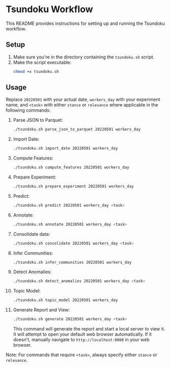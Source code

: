 # Tsundoku Workflow

This README provides instructions for setting up and running the Tsundoku workflow.

## Setup

1. Make sure you're in the directory containing the `tsundoku.sh` script.
2. Make the script executable:
   ```bash
   chmod +x tsundoku.sh
   ```

## Usage

Replace `20220501` with your actual date, `workers_day` with your experiment name, and `<task>` with either `stance` or `relevance` where applicable in the following commands:

1. Parse JSON to Parquet:
   ```bash
   ./tsundoku.sh parse_json_to_parquet 20220501 workers_day
   ```

2. Import Date:
   ```bash
   ./tsundoku.sh import_date 20220501 workers_day
   ```

3. Compute Features:
   ```bash
   ./tsundoku.sh compute_features 20220501 workers_day
   ```

4. Prepare Experiment:
   ```bash
   ./tsundoku.sh prepare_experiment 20220501 workers_day
   ```

5. Predict:
   ```bash
   ./tsundoku.sh predict 20220501 workers_day <task>
   ```

6. Annotate: 
   ```bash
   ./tsundoku.sh annotate 20220501 workers_day <task>
   ```

7. Consolidate data:
   ```bash
   ./tsundoku.sh consolidate 20220501 workers_day <task>
   ```

8. Infer Communities:
   ```bash
   ./tsundoku.sh infer_communities 20220501 workers_day
   ```

9. Detect Anomalies:
   ```bash
   ./tsundoku.sh detect_anomalies 20220501 workers_day <task>
   ```

10. Topic Model:
    ```bash
    ./tsundoku.sh topic_model 20220501 workers_day
    ```

11. Generate Report and View:
    ```bash
    ./tsundoku.sh generate 20220501 workers_day <task>
    ```
    This command will generate the report and start a local server to view it. It will attempt to open your default web browser automatically. If it doesn't, manually navigate to `http://localhost:8000` in your web browser.

Note: For commands that require `<task>`, always specify either `stance` or `relevance`.
